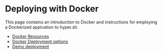 # Deploying with Docker

This page contains an introduction to Docker and instructions for employing a Dockerized appication to hyper.sh.

* [Docker Resources](docker-resources.md)
* [Docker Deployment options](docker-deploymend.md)
* [Demo deployment](deploymentInstructions.md)
